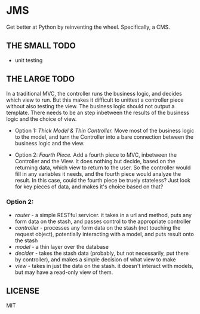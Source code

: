 # JMS

Get better at Python by reinventing the wheel. Specifically, a CMS.

## THE SMALL TODO

  - unit testing

## THE LARGE TODO

In a traditional MVC, the controller runs the business logic, and decides which view to run. But this makes it difficult to unittest a controller piece without also testing the view. The business logic should not output a template. There needs to be an step inbetween the results of the business logic and the choice of view.

  - Option 1: *Thick Model & Thin Controller.* Move most of the business logic to the model, and turn the Controller into a bare connection between the business logic and the view.

  - Option 2: *Fourth Piece.* Add a fourth piece to MVC, inbetween the Controller and the View. It does nothing but decide, based on the returning data, which view to return to the user. So the controller would fill in any variables it needs, and the fourth piece would analyze the result. In this case, could the fourth piece be truely stateless? Just look for key pieces of data, and makes it's choice based on that?


### Option 2:

 - *router* - a simple RESTful servicer. it takes in a url and method, puts any form data on the stash, and passes control to the appropriate controller
 - *controller* - processes any form data on the stash (not touching the request object), potentially interacting with a model, and puts result onto the stash
 - *model* - a thin layer over the database
 - *decider* - takes the stash data (probably, but not necessarily, put there by controller), and makes a simple decision of what view to make
 - *view* - takes in just the data on the stash. it doesn't interact with models, but may have a read-only view of them.


## LICENSE

MIT

